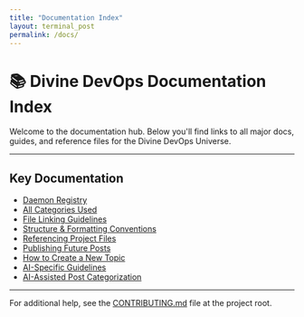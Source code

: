 ```yaml
---
title: "Documentation Index"
layout: terminal_post
permalink: /docs/
---
```


# 📚 Divine DevOps Documentation Index

Welcome to the documentation hub. Below you'll find links to all major docs, guides, and reference files for the Divine DevOps Universe.

---

## Key Documentation

- [Daemon Registry](/docs/daemon-registry/)
- [All Categories Used](/docs/all-categories/)
- [File Linking Guidelines](/docs/file-linking-guidelines.md)
- [Structure & Formatting Conventions](/docs/structure-and-formatting.md)
- [Referencing Project Files](/docs/referencing-project-files.md)
- [Publishing Future Posts](/docs/publishing-future-posts.md)
- [How to Create a New Topic](/docs/how-to-create-a-new-topic.md)
- [AI-Specific Guidelines](/docs/ai-specific-guidelines.md)
- [AI-Assisted Post Categorization](/docs/ai-categorization.md)

---

For additional help, see the [CONTRIBUTING.md](/CONTRIBUTING.md) file at the project root.
